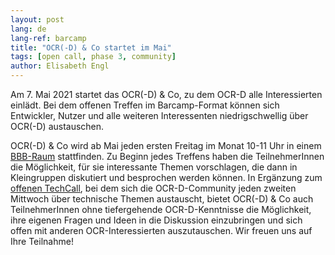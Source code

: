 ```yaml
---
layout: post
lang: de
lang-ref: barcamp
title: "OCR(-D) & Co startet im Mai"
tags: [open call, phase 3, community]
author: Elisabeth Engl
---
```


Am 7. Mai 2021 startet das OCR(-D) & Co, zu dem OCR-D alle Interessierten einlädt. Bei dem offenen Treffen 
im Barcamp-Format können sich Entwickler, Nutzer und alle weiteren Interessenten niedrigschwellig über
OCR(-D) austauschen.

OCR(-D) & Co wird ab Mai jeden ersten Freitag im Monat 10-11 Uhr in einem [BBB-Raum](https://meet.gwdg.de/b/kon-v6q-azq-3el) stattfinden.
Zu Beginn jedes Treffens haben die TeilnehmerInnen die Möglichkeit, für sie interessante Themen vorschlagen, die dann
in Kleingruppen diskutiert und besprochen werden können. In Ergänzung zum [offenen TechCall](https://hackmd.io/OOMgg3ZeSqK4vfKL1wRbwQ?view),
bei dem sich die OCR-D-Community jeden zweiten Mittwoch über technische Themen austauscht, bietet OCR(-D) & Co auch TeilnehmerInnen
ohne tiefergehende OCR-D-Kenntnisse die Möglichkeit, ihre eigenen Fragen und Ideen in die Diskussion einzubringen und sich
offen mit anderen OCR-Interessierten auszutauschen. Wir freuen uns auf Ihre Teilnahme!